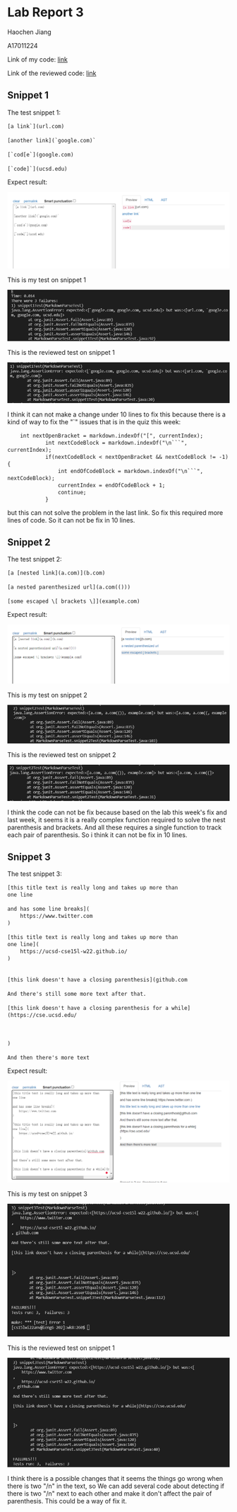 # Lab Report 3

Haochen Jiang

A17011224

Link of my code: [link](https://github.com/incisors/cse15l-lab-reports/tree/main/wk8)

Link of the reviewed code: [link](https://github.com/incisors/leo-markdownparse/blob/main/MarkdownParse.java)
## Snippet 1

The test snippet 1:
```
[a link`](url.com)

[another link](`google.com)`

[`cod[e`](google.com)

[`code]`](ucsd.edu)
```

Expect result:

![pic](expect-1.png)



This is my test on snippet 1

![pic](my-test1.png)



This is the reviewed test on snippet 1

![pic](leo-test1.png)


I think it can not make a change under 10 lines to fix this because 
there is a kind of way to fix the "`" issues that is in the quiz this week:

```
    int nextOpenBracket = markdown.indexOf("[", currentIndex);
            int nextCodeBlock = markdown.indexOf("\n```", currentIndex);
            if(nextCodeBlock < nextOpenBracket && nextCodeBlock != -1) {
                int endOfCodeBlock = markdown.indexOf("\n```", nextCodeBlock);
                currentIndex = endOfCodeBlock + 1;
                continue;
            }
```

but this can not solve the problem in the last link. So fix this required more 
lines of code. So it can not be fix in 10 lines.

## Snippet 2

The test snippet 2:

```
[a [nested link](a.com)](b.com)

[a nested parenthesized url](a.com(()))

[some escaped \[ brackets \]](example.com)
```

Expect result:

![pic](expect-2.png)



This is my test on snippet 2

![pic](my-test2.png)



This is the reviewed test on snippet 2

![pic](leo-test2.png)



I think the code can not be fix because based on the lab this week's fix 
and last week, it seems it is a really complex function required to solve
the nest parenthesis and brackets. And all these requires a single function
to track each pair of parenthesis. So i think it can not be fix in 10 lines.



## Snippet 3

The test snippet 3:

```
[this title text is really long and takes up more than 
one line

and has some line breaks](
    https://www.twitter.com
)

[this title text is really long and takes up more than 
one line](
    https://ucsd-cse15l-w22.github.io/
)


[this link doesn't have a closing parenthesis](github.com

And there's still some more text after that.

[this link doesn't have a closing parenthesis for a while](https://cse.ucsd.edu/



)

And then there's more text
```

Expect result:

![pic](expect-3.png)



This is my test on snippet 3

![pic](my-test3.png)



This is the reviewed test on snippet 1

![pic](leo-test3.png)

I think there is a possible changes that it seems the things go wrong
when there is two "/n" in the text, so We can add several code about 
detecting if there is two "/n" next to each other and make it don't 
affect the pair of parenthesis. This could be a way of fix it.
